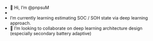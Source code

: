 - 👋 Hi, I’m @pnpsuM
- 
- I’m currently learning estimating SOC / SOH state via deep learning approach.
- 💞️ I’m looking to collaborate on deep learning architecture design (especially secondary battery adaptive)
